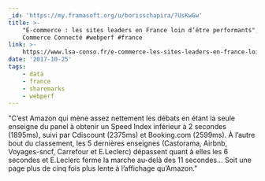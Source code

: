```yaml
---
_id: 'https://my.framasoft.org/u/borisschapira/?UsKwGw'
title: >-
    "E-commerce : les sites leaders en France loin d’être performants", LSA
    Commerce Connecté #webperf #france
link: >-
    https://www.lsa-conso.fr/e-commerce-les-sites-leaders-en-france-loin-d-etre-performants-barometre-exclusif,270262
date: '2017-10-25'
tags:
    - data
    - france
    - sharemarks
    - webperf
---
```


<div class="markdown"><p>&quot;C’est Amazon qui mène assez nettement les débats en étant la seule enseigne du panel à obtenir un Speed Index inférieur à 2 secondes (1895ms), suivi par Cdiscount (2375ms) et Booking.com (2599ms). À l’autre bout du classement, les 5 dernières enseignes (Castorama, Airbnb, Voyages-sncf, Carrefour et E.Leclerc) dépassent quant à elles les 6 secondes et E.Leclerc ferme la marche au-delà des 11 secondes… Soit une page plus de cinq fois plus lente à l’affichage qu’Amazon.&quot;
</p></div>

